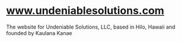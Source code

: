 # www.undeniablesolutions.com
The website for Undeniable Solutions, LLC, based in Hilo, Hawaii and founded by Kaulana Kanae
